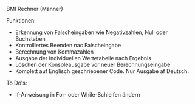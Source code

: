BMI Rechner (Männer)

Funktionen:
- Erkennung von Falscheingaben wie Negativzahlen, Null oder Buchstaben
- Kontrolliertes Beenden nac Falscheingabe
- Berechnung von Kommazahlen
- Ausgabe der Individuellen Wertetabelle nach Ergebnis
- Löschen der Konsoleausgabe vor neuer Berechnungseingabe
- Komplett auf Englisch geschriebener Code. Nur Ausgabe af Deutsch.


To Do's:
- If-Anweisung in For- oder While-Schleifen ändern
